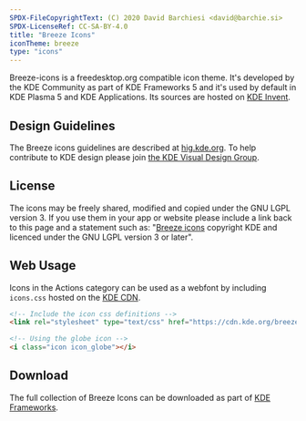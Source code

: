 ```yaml
---
SPDX-FileCopyrightText: (C) 2020 David Barchiesi <david@barchie.si>
SPDX-LicenseRef: CC-SA-BY-4.0
title: "Breeze Icons"
iconTheme: breeze
type: "icons"
---
```


Breeze-icons is a freedesktop.org compatible icon theme. It's developed by the KDE Community as part of KDE Frameworks 5 and it's used by default in KDE Plasma 5 and KDE Applications.
Its sources are hosted on [KDE Invent](https://invent.kde.org/frameworks/breeze-icons).

## Design Guidelines
The Breeze icons guidelines are described at [hig.kde.org](https://hig.kde.org).  To help contribute to KDE design please join [the KDE Visual Design Group](https://community.kde.org/Get_Involved/design).

## License
The icons may be freely shared, modified and copied under the GNU LGPL version 3.  If you use them in your app or website please include a link back to this page and a statement such as:
"[Breeze icons](https://api.kde.org/frameworks/breeze-icons/html/index.html) copyright KDE and licenced under the GNU LGPL version 3 or later".

## Web Usage
Icons in the Actions category can be used as a webfont by including `icons.css` hosted on the [KDE CDN](https://cdn.kde.org/breeze-icons/).

```html
<!-- Include the icon css definitions -->
<link rel="stylesheet" type="text/css" href="https://cdn.kde.org/breeze-icons/icons.css">

<!-- Using the globe icon -->
<i class="icon icon_globe"></i>
```

## Download
The full collection of Breeze Icons can be downloaded as part of [KDE Frameworks](https://download.kde.org/stable/frameworks/).
